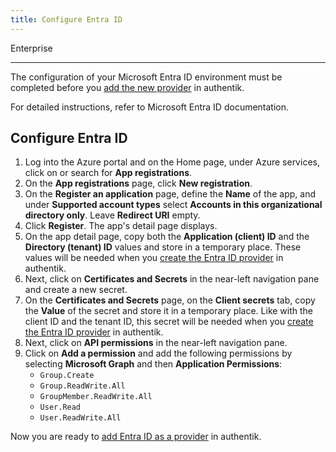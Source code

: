 ```yaml
---
title: Configure Entra ID
---
```


<span class="badge badge--primary">Enterprise</span>

---

The configuration of your Microsoft Entra ID environment must be completed before you [add the new provider](../../add-secure-apps/providers/entra/add-entra-provider.md) in authentik.

For detailed instructions, refer to Microsoft Entra ID documentation.

## Configure Entra ID

1. Log into the Azure portal and on the Home page, under Azure services, click on or search for **App registrations**.
2. On the **App registrations** page, click **New registration**.
3. On the **Register an application** page, define the **Name** of the app, and under **Supported account types** select **Accounts in this organizational directory only**. Leave **Redirect URI** empty.
4. Click **Register**.
   The app's detail page displays.
5. On the app detail page, copy both the **Application (client) ID** and the **Directory (tenant) ID** values and store in a temporary place. These values will be needed when you [create the Entra ID provider](./add-entra-provider) in authentik.
6. Next, click on **Certificates and Secrets** in the near-left navigation pane and create a new secret.
7. On the **Certificates and Secrets** page, on the **Client secrets** tab, copy the **Value** of the secret and store it in a temporary place. Like with the client ID and the tenant ID, this secret will be needed when you [create the Entra ID provider](./add-entra-provider) in authentik.
8. Next, click on **API permissions** in the near-left navigation pane.
9. Click on **Add a permission** and add the following permissions by selecting **Microsoft Graph** and then **Application Permissions**:
    - `Group.Create`
    - `Group.ReadWrite.All`
    - `GroupMember.ReadWrite.All`
    - `User.Read`
    - `User.ReadWrite.All`

Now you are ready to [add Entra ID as a provider](../../add-secure-apps/providers/entra/add-entra-provider.md) in authentik.
